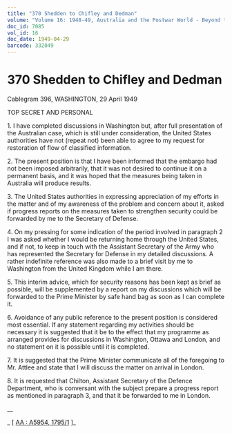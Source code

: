 ```yaml
---
title: "370 Shedden to Chifley and Dedman"
volume: "Volume 16: 1948-49, Australia and the Postwar World - Beyond the Region"
doc_id: 7085
vol_id: 16
doc_date: 1949-04-29
barcode: 332049
---
```


# 370 Shedden to Chifley and Dedman

Cablegram 396, WASHINGTON, 29 April 1949

TOP SECRET AND PERSONAL

1\. I have completed discussions in Washington but, after full presentation of the Australian case, which is still under consideration, the United States authorities have not (repeat not) been able to agree to my request for restoration of flow of classified information.

2\. The present position is that I have been informed that the embargo had not been imposed arbitrarily, that it was not desired to continue it on a permanent basis, and it was hoped that the measures being taken in Australia will produce results.

3\. The United States authorities in expressing appreciation of my efforts in the matter and of my awareness of the problem and concern about it, asked if progress reports on the measures taken to strengthen security could be forwarded by me to the Secretary of Defense.

4\. On my pressing for some indication of the period involved in paragraph 2 I was asked whether I would be returning home through the United States, and if not, to keep in touch with the Assistant Secretary of the Army who has represented the Secretary for Defense in my detailed discussions. A rather indefinite reference was also made to a brief visit by me to Washington from the United Kingdom while I am there.

5\. This interim advice, which for security reasons has been kept as brief as possible, will be supplemented by a report on my discussions which will be forwarded to the Prime Minister by safe hand bag as soon as I can complete it.

6\. Avoidance of any public reference to the present position is considered most essential. If any statement regarding my activities should be necessary it is suggested that it be to the effect that my programme as arranged provides for discussions in Washington, Ottawa and London, and no statement on it is possible until it is completed.

7\. It is suggested that the Prime Minister communicate all of the foregoing to Mr. Attlee and state that I will discuss the matter on arrival in London.

8\. It is requested that Chilton, Assistant Secretary of the Defence Department, who is conversant with the subject prepare a progress report as mentioned in paragraph 3, and that it be forwarded to me in London.

__

_ [ [AA : A5954, 1795/1](http://www.naa.gov.au/cgi-bin/Search?O=I&Number=332049) ]_
